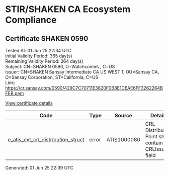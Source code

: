 # STIR/SHAKEN CA Ecosystem Compliance

## Certificate SHAKEN 0590

Tested At: 01 Jun 25 22:34 UTC\
Initial Validity Period: 365 day(s)\
Remaining Validity Period: 264 day(s)\
Subject: CN=SHAKEN 0590, O=Watchcomm\\ , C=US\
Issuer: CN=SHAKEN Sansay Intermediate CA US WEST 1, OU=Sansay CA, O=Sansay Corporation, ST=California, C=US\
Link: https://cr.sansay.com/0590/429C7C70711E3820F0B8E1DEAE6FF3262264BFEB.pem

[View certificate details](https://x509.io/?cert=MIICnTCCAkKgAwIBAgIUQpx8cHEeOCDwuOHerm%2FzJiJkv%2BswCgYIKoZIzj0EAwIwgYUxCzAJBgNVBAYTAlVTMRMwEQYDVQQIDApDYWxpZm9ybmlhMRswGQYDVQQKDBJTYW5zYXkgQ29ycG9yYXRpb24xEjAQBgNVBAsMCVNhbnNheSBDQTEwMC4GA1UEAwwnU0hBS0VOIFNhbnNheSBJbnRlcm1lZGlhdGUgQ0EgVVMgV0VTVCAxMB4XDTI1MDIyMDE3NDU0NFoXDTI2MDIyMDE3NDU0NFowODELMAkGA1UEBhMCVVMxEzARBgNVBAoMCldhdGNoY29tbSAxFDASBgNVBAMMC1NIQUtFTiAwNTkwMFkwEwYHKoZIzj0CAQYIKoZIzj0DAQcDQgAEGnfjiAqh69sOcsPXP9cNzs2YxcUNjpiQepfna%2F%2ByxI3Wpr2DbiLAFkc9UP%2BBtdIOIxN%2FFgjHF6%2BQOp%2BinVkASKOB2zCB2DAWBggrBgEFBQcBGgQKMAigBhYEMDU5MDAXBgNVHSAEEDAOMAwGCmCGSAGG%2FwkBAQQwHQYDVR0OBBYEFBr5qL7rGfhLHS6AX3W91UfRpEKAMB8GA1UdIwQYMBaAFKzTk%2FVDQ8wKvkVYFxN9knzcwwFGMEcGA1UdHwRAMD4wPKA6oDiGNmh0dHBzOi8vYXV0aGVudGljYXRlLWFwaS5pY29uZWN0aXYuY29tL2Rvd25sb2FkL3YxL2NybDAMBgNVHRMBAf8EAjAAMA4GA1UdDwEB%2FwQEAwIHgDAKBggqhkjOPQQDAgNJADBGAiEA4ks03gGlSNrW3XtKMkqohANSPs%2BVUmiM80jd9z1GxSUCIQDkmLfX%2FPe1K%2FtCrqEWH6EUJHTzQPkQD4Zb9gTjRwNt7A%3D%3D)

| Code | Type | Source | Details |
|------|------|--------|---------|
| [e_atis_ext_crl_distribution_struct](../../ISSUES/e_atis_ext_crl_distribution_struct/README.md) | error | ATIS1000080 | CRL Distribution Point shall contain a CRLIssuer field |


Generated: 01 Jun 25 22:39 UTC